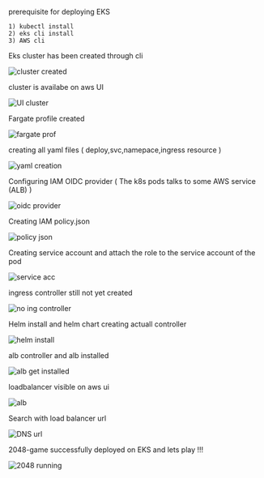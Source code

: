 prerequisite for deploying EKS

    1) kubectl install
    2) eks cli install
    3) AWS cli
    
Eks cluster has been created through cli

![cluster created](https://github.com/Suresh-mpt/2048-eks/assets/173250817/5665a6cd-f7e7-47e1-a179-e7e0d9682e4b)

cluster is availabe on aws UI

![UI cluster](https://github.com/Suresh-mpt/2048-eks/assets/173250817/2f1578f7-4d53-4d31-9d9f-b286823a2812)

Fargate profile created 

![fargate prof](https://github.com/Suresh-mpt/2048-eks/assets/173250817/00ffb79c-11f5-4c04-9b6e-0d6c8f5cc812)

creating all yaml files ( deploy,svc,namepace,ingress resource )

![yaml creation](https://github.com/Suresh-mpt/2048-eks/assets/173250817/9cc74da6-db55-4d5d-a5f4-f09ccf165563)

Configuring IAM OIDC provider ( The k8s pods talks to some AWS service (ALB) )

![oidc provider](https://github.com/Suresh-mpt/2048-eks/assets/173250817/72987775-4d46-4755-9819-adb33a88714b)

Creating IAM policy.json

![policy json](https://github.com/Suresh-mpt/2048-eks/assets/173250817/c968a9c6-648a-42bf-86c3-62df7936a4d8)

Creating service account and attach the role to the service account of the pod

![service acc](https://github.com/Suresh-mpt/2048-eks/assets/173250817/d1485521-715a-4a1e-a0ad-510e14dee511)

ingress controller still not yet created

![no ing controller](https://github.com/Suresh-mpt/2048-eks/assets/173250817/b0b688df-c193-44e5-8a4e-7cafb7562d14)

Helm install and helm chart creating actuall controller

![helm install](https://github.com/Suresh-mpt/2048-eks/assets/173250817/33d63256-1b14-4116-aa88-491bb91525ca)

alb controller and alb installed 

![alb get installed](https://github.com/Suresh-mpt/2048-eks/assets/173250817/9976984b-551b-49e6-b846-8defac73eeb8)

loadbalancer visible on aws ui

![alb](https://github.com/Suresh-mpt/2048-eks/assets/173250817/15927c13-a4e2-46a5-8b71-d3daec2fa988)

Search with load balancer url

![DNS url](https://github.com/Suresh-mpt/2048-eks/assets/173250817/b6cec462-d28d-4024-8586-c40cc65cf239)

2048-game successfully deployed on EKS and lets play !!!

![2048 running](https://github.com/Suresh-mpt/2048-eks/assets/173250817/76795316-f27b-475b-a3b0-3c6bfec0003d)













